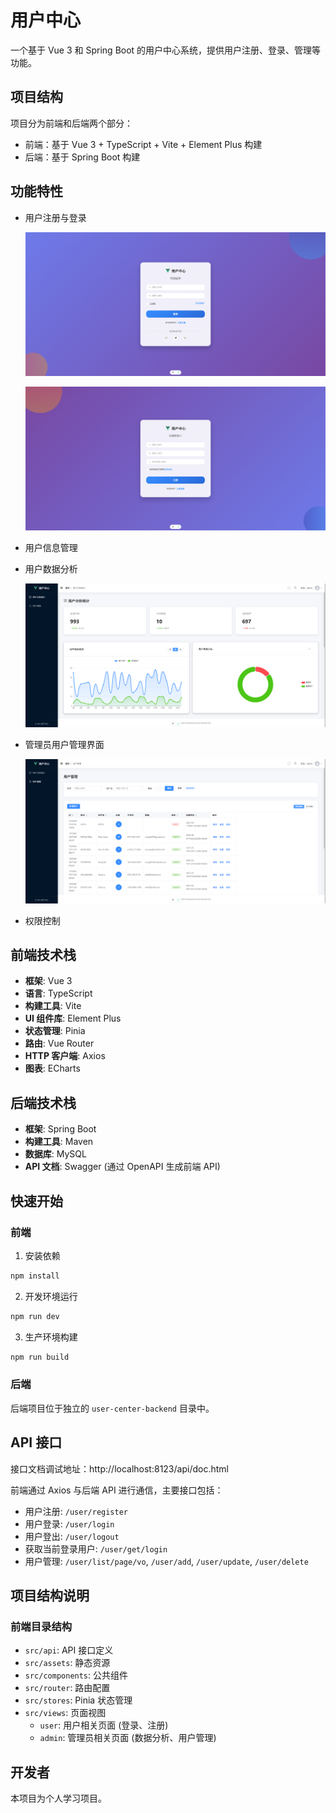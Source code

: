 # 用户中心

一个基于 Vue 3 和 Spring Boot 的用户中心系统，提供用户注册、登录、管理等功能。

## 项目结构

项目分为前端和后端两个部分：

- 前端：基于 Vue 3 + TypeScript + Vite + Element Plus 构建
- 后端：基于 Spring Boot 构建 

## 功能特性

- 用户注册与登录

  ![](image/login.png)

  ![](image/register.png)

- 用户信息管理

- 用户数据分析

  ![](image/analysis.png)

- 管理员用户管理界面

  ![](image/management.png)

- 权限控制

## 前端技术栈

- **框架**: Vue 3
- **语言**: TypeScript
- **构建工具**: Vite
- **UI 组件库**: Element Plus
- **状态管理**: Pinia
- **路由**: Vue Router
- **HTTP 客户端**: Axios
- **图表**: ECharts

## 后端技术栈

- **框架**: Spring Boot
- **构建工具**: Maven
- **数据库**: MySQL 
- **API 文档**: Swagger (通过 OpenAPI 生成前端 API)

## 快速开始

### 前端

1. 安装依赖

```bash
npm install
```

2. 开发环境运行

```bash
npm run dev
```

3. 生产环境构建

```bash
npm run build
```

### 后端

后端项目位于独立的 `user-center-backend` 目录中。

## API 接口

接口文档调试地址：http://localhost:8123/api/doc.html

前端通过 Axios 与后端 API 进行通信，主要接口包括：

- 用户注册: `/user/register`
- 用户登录: `/user/login`
- 用户登出: `/user/logout`
- 获取当前登录用户: `/user/get/login`
- 用户管理: `/user/list/page/vo`, `/user/add`, `/user/update`, `/user/delete`

## 项目结构说明

### 前端目录结构

- `src/api`: API 接口定义
- `src/assets`: 静态资源
- `src/components`: 公共组件
- `src/router`: 路由配置
- `src/stores`: Pinia 状态管理
- `src/views`: 页面视图
  - `user`: 用户相关页面 (登录、注册)
  - `admin`: 管理员相关页面 (数据分析、用户管理)

## 开发者

本项目为个人学习项目。

